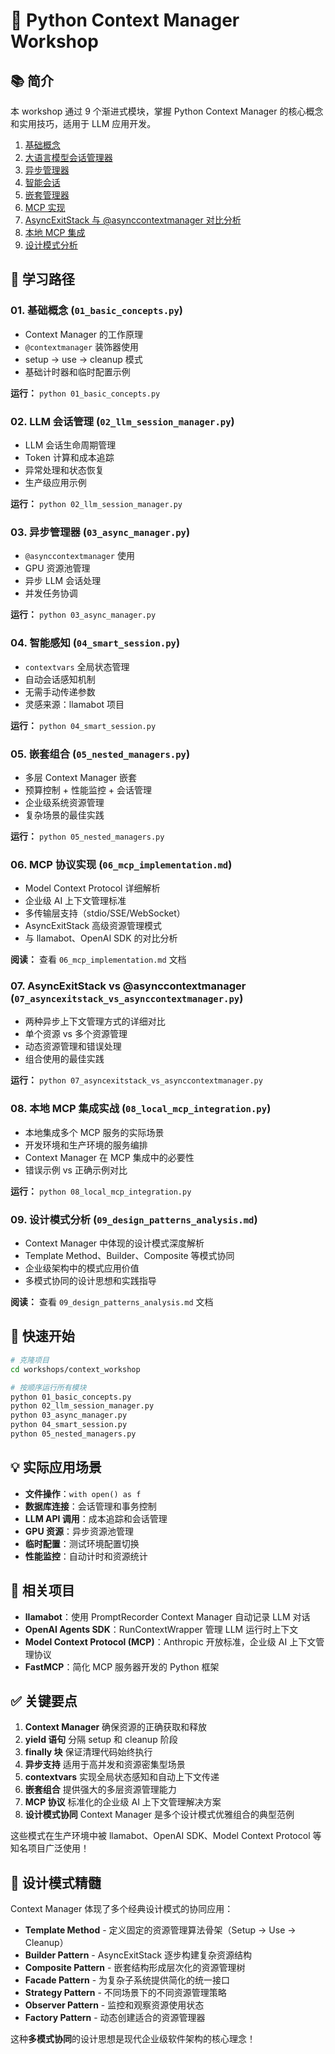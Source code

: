 # 🔧 Python Context Manager Workshop

## 📚 简介

本 workshop 通过 9 个渐进式模块，掌握 Python Context Manager 的核心概念和实用技巧，适用于 LLM 应用开发。

1. [基础概念](./01_basic_concepts.py)
2. [大语言模型会话管理器](./02_llm_session_manager.py)
3. [异步管理器](./03_async_manager.py)
4. [智能会话](./04_smart_session.py)
5. [嵌套管理器](./05_nested_managers.py)
6. [MCP 实现](./06_mcp_implementation.md)
7. [AsyncExitStack 与 @asynccontextmanager 对比分析](./07_asyncexitstack_vs_asynccontextmanager.py)
8. [本地 MCP 集成](./08_local_mcp_integration.py)
9. [设计模式分析](./09_design_patterns_analysis.md)

## 🎯 学习路径

### 01. 基础概念 (`01_basic_concepts.py`)
- Context Manager 的工作原理
- `@contextmanager` 装饰器使用
- setup -> use -> cleanup 模式
- 基础计时器和临时配置示例

**运行：** `python 01_basic_concepts.py`

### 02. LLM 会话管理 (`02_llm_session_manager.py`)
- LLM 会话生命周期管理
- Token 计算和成本追踪
- 异常处理和状态恢复
- 生产级应用示例

**运行：** `python 02_llm_session_manager.py`

### 03. 异步管理器 (`03_async_manager.py`)
- `@asynccontextmanager` 使用
- GPU 资源池管理
- 异步 LLM 会话处理
- 并发任务协调

**运行：** `python 03_async_manager.py`

### 04. 智能感知 (`04_smart_session.py`)
- `contextvars` 全局状态管理
- 自动会话感知机制
- 无需手动传递参数
- 灵感来源：llamabot 项目

**运行：** `python 04_smart_session.py`

### 05. 嵌套组合 (`05_nested_managers.py`)
- 多层 Context Manager 嵌套
- 预算控制 + 性能监控 + 会话管理
- 企业级系统资源管理
- 复杂场景的最佳实践

**运行：** `python 05_nested_managers.py`

### 06. MCP 协议实现 (`06_mcp_implementation.md`)
- Model Context Protocol 详细解析
- 企业级 AI 上下文管理标准
- 多传输层支持（stdio/SSE/WebSocket）
- AsyncExitStack 高级资源管理模式
- 与 llamabot、OpenAI SDK 的对比分析

**阅读：** 查看 `06_mcp_implementation.md` 文档

### 07. AsyncExitStack vs @asynccontextmanager (`07_asyncexitstack_vs_asynccontextmanager.py`)
- 两种异步上下文管理方式的详细对比
- 单个资源 vs 多个资源管理
- 动态资源管理和错误处理
- 组合使用的最佳实践

**运行：** `python 07_asyncexitstack_vs_asynccontextmanager.py`

### 08. 本地 MCP 集成实战 (`08_local_mcp_integration.py`)
- 本地集成多个 MCP 服务的实际场景
- 开发环境和生产环境的服务编排
- Context Manager 在 MCP 集成中的必要性
- 错误示例 vs 正确示例对比

**运行：** `python 08_local_mcp_integration.py`

### 09. 设计模式分析 (`09_design_patterns_analysis.md`)
- Context Manager 中体现的设计模式深度解析
- Template Method、Builder、Composite 等模式协同
- 企业级架构中的模式应用价值
- 多模式协同的设计思想和实践指导

**阅读：** 查看 `09_design_patterns_analysis.md` 文档

## 🚀 快速开始

```bash
# 克隆项目
cd workshops/context_workshop

# 按顺序运行所有模块
python 01_basic_concepts.py
python 02_llm_session_manager.py
python 03_async_manager.py
python 04_smart_session.py
python 05_nested_managers.py
```

## 💡 实际应用场景

- **文件操作**：`with open() as f`
- **数据库连接**：会话管理和事务控制
- **LLM API 调用**：成本追踪和会话管理
- **GPU 资源**：异步资源池管理
- **临时配置**：测试环境配置切换
- **性能监控**：自动计时和资源统计

## 🔗 相关项目

- **llamabot**：使用 PromptRecorder Context Manager 自动记录 LLM 对话
- **OpenAI Agents SDK**：RunContextWrapper 管理 LLM 运行时上下文
- **Model Context Protocol (MCP)**：Anthropic 开放标准，企业级 AI 上下文管理协议
- **FastMCP**：简化 MCP 服务器开发的 Python 框架

## ✅ 关键要点

1. **Context Manager** 确保资源的正确获取和释放
2. **yield 语句** 分隔 setup 和 cleanup 阶段
3. **finally 块** 保证清理代码始终执行
4. **异步支持** 适用于高并发和资源密集型场景
5. **contextvars** 实现全局状态感知和自动上下文传递
6. **嵌套组合** 提供强大的多层资源管理能力
7. **MCP 协议** 标准化的企业级 AI 上下文管理解决方案
8. **设计模式协同** Context Manager 是多个设计模式优雅组合的典型范例

这些模式在生产环境中被 llamabot、OpenAI SDK、Model Context Protocol 等知名项目广泛使用！

## 🎯 设计模式精髓

Context Manager 体现了多个经典设计模式的协同应用：

- **Template Method** - 定义固定的资源管理算法骨架（Setup → Use → Cleanup）
- **Builder Pattern** - AsyncExitStack 逐步构建复杂资源结构
- **Composite Pattern** - 嵌套结构形成层次化的资源管理树
- **Facade Pattern** - 为复杂子系统提供简化的统一接口
- **Strategy Pattern** - 不同场景下的不同资源管理策略
- **Observer Pattern** - 监控和观察资源使用状态
- **Factory Pattern** - 动态创建适合的资源管理器

这种**多模式协同**的设计思想是现代企业级软件架构的核心理念！
